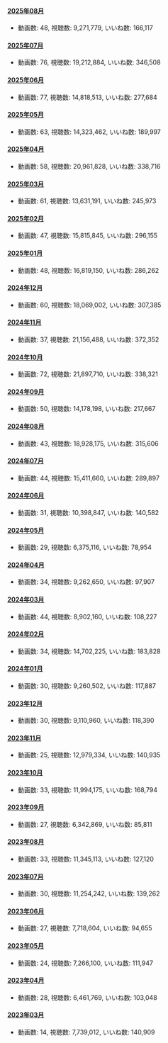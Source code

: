 #### [2025年08月](videos/202508 "wikilink")

-   動画数: 48, 視聴数: 9,271,779, いいね数: 166,117

#### [2025年07月](videos/202507 "wikilink")

-   動画数: 76, 視聴数: 19,212,884, いいね数: 346,508

#### [2025年06月](videos/202506 "wikilink")

-   動画数: 77, 視聴数: 14,818,513, いいね数: 277,684

#### [2025年05月](videos/202505 "wikilink")

-   動画数: 63, 視聴数: 14,323,462, いいね数: 189,997

#### [2025年04月](videos/202504 "wikilink")

-   動画数: 58, 視聴数: 20,961,828, いいね数: 338,716

#### [2025年03月](videos/202503 "wikilink")

-   動画数: 61, 視聴数: 13,631,191, いいね数: 245,973

#### [2025年02月](videos/202502 "wikilink")

-   動画数: 47, 視聴数: 15,815,845, いいね数: 296,155

#### [2025年01月](videos/202501 "wikilink")

-   動画数: 48, 視聴数: 16,819,150, いいね数: 286,262

#### [2024年12月](videos/202412 "wikilink")

-   動画数: 60, 視聴数: 18,069,002, いいね数: 307,385

#### [2024年11月](videos/202411 "wikilink")

-   動画数: 37, 視聴数: 21,156,488, いいね数: 372,352

#### [2024年10月](videos/202410 "wikilink")

-   動画数: 72, 視聴数: 21,897,710, いいね数: 338,321

#### [2024年09月](videos/202409 "wikilink")

-   動画数: 50, 視聴数: 14,178,198, いいね数: 217,667

#### [2024年08月](videos/202408 "wikilink")

-   動画数: 43, 視聴数: 18,928,175, いいね数: 315,606

#### [2024年07月](videos/202407 "wikilink")

-   動画数: 44, 視聴数: 15,411,660, いいね数: 289,897

#### [2024年06月](videos/202406 "wikilink")

-   動画数: 31, 視聴数: 10,398,847, いいね数: 140,582

#### [2024年05月](videos/202405 "wikilink")

-   動画数: 29, 視聴数: 6,375,116, いいね数: 78,954

#### [2024年04月](videos/202404 "wikilink")

-   動画数: 34, 視聴数: 9,262,650, いいね数: 97,907

#### [2024年03月](videos/202403 "wikilink")

-   動画数: 44, 視聴数: 8,902,160, いいね数: 108,227

#### [2024年02月](videos/202402 "wikilink")

-   動画数: 34, 視聴数: 14,702,225, いいね数: 183,828

#### [2024年01月](videos/202401 "wikilink")

-   動画数: 30, 視聴数: 9,260,502, いいね数: 117,887

#### [2023年12月](videos/202312 "wikilink")

-   動画数: 30, 視聴数: 9,110,960, いいね数: 118,390

#### [2023年11月](videos/202311 "wikilink")

-   動画数: 25, 視聴数: 12,979,334, いいね数: 140,935

#### [2023年10月](videos/202310 "wikilink")

-   動画数: 33, 視聴数: 11,994,175, いいね数: 168,794

#### [2023年09月](videos/202309 "wikilink")

-   動画数: 27, 視聴数: 6,342,869, いいね数: 85,811

#### [2023年08月](videos/202308 "wikilink")

-   動画数: 33, 視聴数: 11,345,113, いいね数: 127,120

#### [2023年07月](videos/202307 "wikilink")

-   動画数: 30, 視聴数: 11,254,242, いいね数: 139,262

#### [2023年06月](videos/202306 "wikilink")

-   動画数: 27, 視聴数: 7,718,604, いいね数: 94,655

#### [2023年05月](videos/202305 "wikilink")

-   動画数: 24, 視聴数: 7,266,100, いいね数: 111,947

#### [2023年04月](videos/202304 "wikilink")

-   動画数: 28, 視聴数: 6,461,769, いいね数: 103,048

#### [2023年03月](videos/202303 "wikilink")

-   動画数: 14, 視聴数: 7,739,012, いいね数: 140,909

